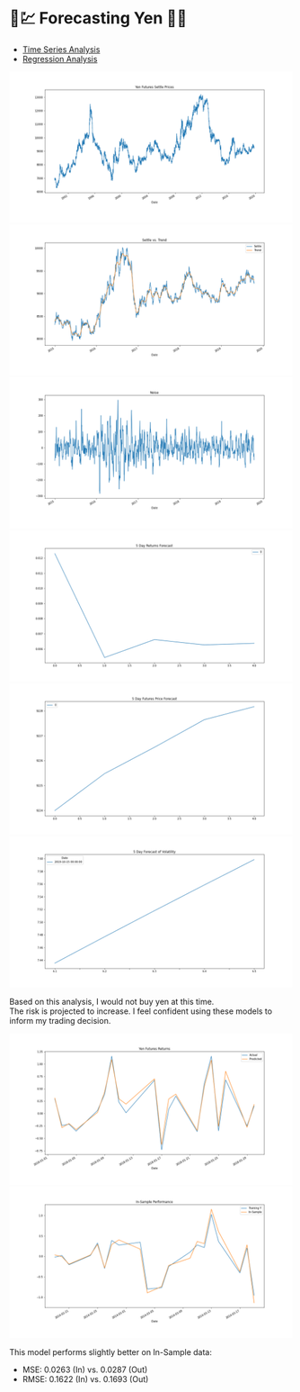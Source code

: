 # 🐍💹 Forecasting Yen 💱🐍

* [Time Series Analysis](https://github.com/jdfwsp/forecasting_yen/blob/main/Code/time_series_analysis.ipynb)
* [Regression Analysis](https://github.com/jdfwsp/forecasting_yen/blob/main/Code/regression_analysis.ipynb)

![Settle Price Yen](Resources/settle_yen.png)
![Settle Price vs. Trend](Resources/settle_v_trend.png)
![Noise](Resources/noise.png)
![ARMA Model](Resources/arma.png)
![ARIMA Model](Resources/arima.png)
![GARCH Forecast](Resources/garch.png)

Based on this analysis, I would not buy yen at this time.  
The risk is projected to increase.
I feel confident using these models to inform my trading decision.

![Returns](Resources/returns.png)
![In-Sample Performance](Resources/in_sample.png)

This model performs slightly better on In-Sample data:
* MSE: 0.0263 (In) vs. 0.0287 (Out)
* RMSE: 0.1622 (In) vs. 0.1693 (Out)

